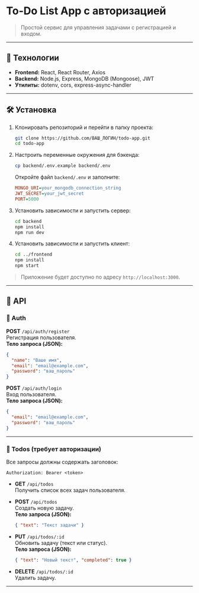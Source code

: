 # To-Do List App с авторизацией

> Простой сервис для управления задачами с регистрацией и входом.

---

## 🚀 Технологии

- **Frontend:** React, React Router, Axios  
- **Backend:** Node.js, Express, MongoDB (Mongoose), JWT  
- **Утилиты:** dotenv, cors, express-async-handler  

---

## 🛠 Установка

1. Клонировать репозиторий и перейти в папку проекта:  
   ```bash
   git clone https://github.com/ВАШ_ЛОГИН/todo-app.git
   cd todo-app
   ```
2. Настроить переменные окружения для бэкенда:  
   ```bash
   cp backend/.env.example backend/.env
   ```  
   Откройте файл `backend/.env` и заполните:
   ```ini
   MONGO_URI=your_mongodb_connection_string
   JWT_SECRET=your_jwt_secret
   PORT=5000
   ```
3. Установить зависимости и запустить сервер:  
   ```bash
   cd backend
   npm install
   npm run dev
   ```
4. Установить зависимости и запустить клиент:  
   ```bash
   cd ../frontend
   npm install
   npm start
   ```

> Приложение будет доступно по адресу `http://localhost:3000`.

---

## 📄 API

### 🔑 Auth

**POST** `/api/auth/register`  
Регистрация пользователя.  
**Тело запроса (JSON):**
```json
{
  "name": "Ваше имя",
  "email": "email@example.com",
  "password": "ваш_пароль"
}
```

**POST** `/api/auth/login`  
Вход пользователя.  
**Тело запроса (JSON):**
```json
{
  "email": "email@example.com",
  "password": "ваш_пароль"
}
```

---

### 📝 Todos (требует авторизации)

Все запросы должны содержать заголовок:
```
Authorization: Bearer <token>
```

- **GET** `/api/todos`  
  Получить список всех задач пользователя.

- **POST** `/api/todos`  
  Создать новую задачу.  
  **Тело запроса (JSON):**
  ```json
  { "text": "Текст задачи" }
  ```

- **PUT** `/api/todos/:id`  
  Обновить задачу (текст или статус).  
  **Тело запроса (JSON):**
  ```json
  { "text": "Новый текст", "completed": true }
  ```

- **DELETE** `/api/todos/:id`  
  Удалить задачу.

---

